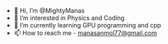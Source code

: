 - 👋 Hi, I’m @MightyManas
- 👀 I’m interested in Physics and Coding 
- 🌱 I’m currently learning GPU programming and cpp
- 📫 How to reach me - manasanmol77@gmail.com


<!---
MightyManas/MightyManas is a ✨ special ✨ repository because its `README.md` (this file) appears on your GitHub profile.
You can click the Preview link to take a look at your changes.
--->
